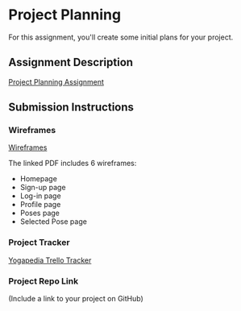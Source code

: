 # Project Planning
For this assignment, you'll create some initial plans for your project.

## Assignment Description
[Project Planning Assignment](https://education.launchcode.org/liftoff/assignments/planning/)

## Submission Instructions

### Wireframes

[Wireframes](P3-Project_Planning/Yogapedia_Wireframes.pdf)

The linked PDF includes 6 wireframes:
* Homepage
* Sign-up page
* Log-in page
* Profile page
* Poses page
* Selected Pose page

### Project Tracker

[Yogapedia Trello Tracker](https://trello.com/b/wKwajzDi/capstone-project)

### Project Repo Link

(Include a link to your project on GitHub)
